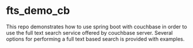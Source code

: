 # fts_demo_cb
This repo demonstrates how to use spring boot with couchbase in order to use the full text search service offered by couchbase server.
Several options for performing a full text based search is provided with examples.
